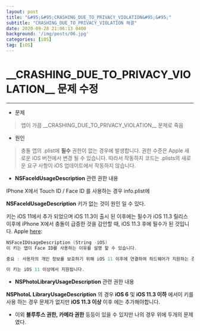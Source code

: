 ```yaml
---
layout: post
title: "&#95;&#95;CRASHING_DUE_TO_PRIVACY_VIOLATION&#95;&#95;"
subtitle: "CRASHING_DUE_TO_PRIVACY_VIOLATION 해결"
date: 2020-09-28 21:06:13 0400
background: '/img/posts/06.jpg'
categories: [iOS]
tag: [iOS]
---
```



# &#95;&#95;CRASHING_DUE_TO_PRIVACY_VIOLATION&#95;&#95; 문제 수정

---

* 문제

> 앱이 가끔 &#95;&#95;CRASHING_DUE_TO_PRIVACY_VIOLATION&#95;&#95; 문제로 죽음

* 원인

> 충돌 앱의 .plist에 **필수** 권한이 없는 경우에 발생합니다. 권한 수준은 Apple 새로운 iOS 버전에서 변경 될 수 있습니다. 따라서 작동하지 코드는 .plists의 새로운 요구 사항이 iOS 업데이트에서 작동하지 않습니다.



* **NSFaceIdUsageDescription** 관련 권한 내용

IPhone X에서 Touch ID / Face ID 를 사용하는 경우 info.plist에

**NSFaceIdUsageDescription** 키가 없는 것이 원인 일 수 있다.

키는 iOS 11에서 추가 되었으며 iOS 11.3이 출시 된 이후에는 필수가  iOS 11.3 릴리스 이후에 iPhone X에서 충돌이 급증한 것을 감안할 때, iOS 11.3 후에 필수가 된 것입니다. Apple [here](https://developer.apple.com/library/content/documentation/General/Reference/InfoPlistKeyReference/Articles/CocoaKeys.html):

```swift
NSFaceIDUsageDescription (String -iOS)
이 키는 앱이 Face ID를 사용하는 이유를 설명 할 수 있습니다.

중요 : 사용자의 개인 정보를 보호하기 위해 iOS 11 이후에 연결하여 하드웨어가 지원하는 경우 Face ID에 액세스하는 iOS 앱은 그렇게 할 의도를 정적으로 선언해야합니다. NSFaceIDUsageDescription 키 앱의 Info.plist 파일에 포함이 주요 목표 문자열을 제공합니다. 앱이 해당 목적 문자열없이 Face ID에 액세스하려고하면 응용 프로그램이 종료 될 수 있습니다.

이 키는 iOS 11 이상에서 지원됩니다.
```



* **NSPhotoLibraryUsageDescription** 관련 권한 내용

**NSPhotoL LibraryUsageDescription** 의 경우 **iOS 6** 및 **iOS 11.3 이하** 에서이 키를 사용 하는 경우 문제가 없지만 **iOS 11.3 이상** 이후 에는 추가해야합니다.



* 이외 **블루투스 권한, 카메라 권한** 등등이 있을 수 있지만 나의 경우 위에 두개의 문제였다.
